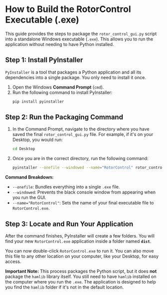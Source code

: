 # How to Build the RotorControl Executable (.exe)

This guide provides the steps to package the `rotor_control_gui.py` script into a standalone Windows executable (`.exe`). This allows you to run the application without needing to have Python installed.

## Step 1: Install PyInstaller

`PyInstaller` is a tool that packages a Python application and all its dependencies into a single package. You only need to install it once.

1.  Open the Windows **Command Prompt** (`cmd`).
2.  Run the following command to install PyInstaller:
    ```bash
    pip install pyinstaller
    ```

## Step 2: Run the Packaging Command

1.  In the Command Prompt, navigate to the directory where you have saved the final `rotor_control_gui.py` file. For example, if it's on your Desktop, you would run:
    ```bash
    cd Desktop
    ```
2.  Once you are in the correct directory, run the following command:
    ```bash
    pyinstaller --onefile --windowed --name="RotorControl" rotor_control_gui.py
    ```

**Command Breakdown:**
*   `--onefile`: Bundles everything into a single `.exe` file.
*   `--windowed`: Prevents the black console window from appearing when you run the GUI.
*   `--name="RotorControl"`: Sets the name of your final executable file to `RotorControl.exe`.

## Step 3: Locate and Run Your Application

After the command finishes, PyInstaller will create a few folders. You will find your new `RotorControl.exe` application inside a folder named **`dist`**.

You can now double-click `RotorControl.exe` to run it. You can also move this file to any other location on your computer, like your Desktop, for easy access.

**Important Note:** This process packages the Python script, but it does **not** package the `hamlib` library itself. You still need to have `hamlib` installed on the computer where you run the `.exe`. The application is designed to help you find the `hamlib` folder if it's not in the default location.
